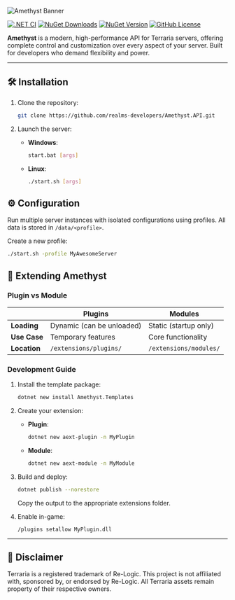 ![Amethyst Banner](https://github.com/user-attachments/assets/72706bdc-f722-48b4-a3b2-80006ec199be)

[![.NET CI](https://github.com/realms-developers/Amethyst.API/actions/workflows/dotnet.yml/badge.svg)](https://github.com/realms-developers/Amethyst.API/actions/workflows/dotnet.yml)
[![NuGet Downloads](https://img.shields.io/nuget/dt/Amethyst.Server)](https://www.nuget.org/packages/Amethyst.Server)
[![NuGet Version](https://img.shields.io/nuget/v/Amethyst.Server)](https://www.nuget.org/packages/Amethyst.Server)
[![GitHub License](https://img.shields.io/github/license/realms-developers/Amethyst.API)](LICENSE)

**Amethyst** is a modern, high-performance API for Terraria servers, offering complete control and customization over every aspect of your server. Built for developers who demand flexibility and power.

<!--
📚 [Read the Documentation](http://example.com/)
-->

---

## 🛠️ Installation

1. Clone the repository:
   ```bash
   git clone https://github.com/realms-developers/Amethyst.API.git
   ```

2. Launch the server:
   - **Windows**:
     ```bash
     start.bat [args]
     ```
   - **Linux**:
     ```bash
     ./start.sh [args]
     ```

## ⚙️ Configuration

Run multiple server instances with isolated configurations using profiles. All data is stored in `/data/<profile>`.

Create a new profile:

```bash
./start.sh -profile MyAwesomeServer
```

## 🧩 Extending Amethyst

### Plugin vs Module
|               | Plugins                        | Modules                      |
|---------------|-------------------------------|-----------------------------|
| **Loading**   | Dynamic (can be unloaded)      | Static (startup only)       |
| **Use Case**  | Temporary features             | Core functionality          |
| **Location**  | `/extensions/plugins/`        | `/extensions/modules/`      |

### Development Guide

1. Install the template package:
   ```bash
   dotnet new install Amethyst.Templates
   ```

2. Create your extension:
   - **Plugin**:
     ```bash
     dotnet new aext-plugin -n MyPlugin
     ```
   - **Module**:
     ```bash
     dotnet new aext-module -n MyModule
     ```

3. Build and deploy:
   ```bash
   dotnet publish --norestore
   ```
   Copy the output to the appropriate extensions folder.

4. Enable in-game:
   ```
   /plugins setallow MyPlugin.dll
   ```

---

## 📜 Disclaimer

Terraria is a registered trademark of Re-Logic. This project is not affiliated with, sponsored by, or endorsed by Re-Logic. All Terraria assets remain property of their respective owners.
